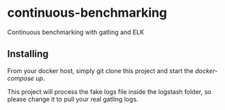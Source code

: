 # continuous-benchmarking
Continuous benchmarking with gatling and ELK

## Installing
From your docker host, simply git clone this project and start the *docker-compose up*.

This project will process the fake logs file inside the logstash folder, so please change it to pull your real gatling logs.
